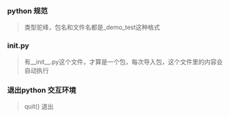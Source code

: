 ### python 规范
> 类型驼峰，包名和文件名都是_demo_test这种格式 

###  __init__.py
> 有__init__.py这个文件，才算是一个包，每次导入包，这个文件里的内容会自动执行 

### 退出python 交互环境 
> quit() 退出
